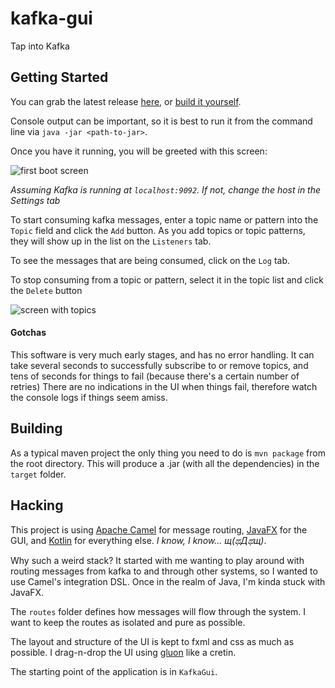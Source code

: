 # kafka-gui
Tap into Kafka


## Getting Started
You can grab the latest release [here](), or [build it yourself](#Building).

Console output can be important, so it is best to run it from the command line
via `java -jar <path-to-jar>`. 

Once you have it running, you will be greeted
with this screen:

![first boot screen](https://user-images.githubusercontent.com/9749143/44939713-4c077400-ad3c-11e8-97ca-3b0832878d8b.png)

_Assuming Kafka is running at `localhost:9092`. If not, change the host in the Settings tab_

To start consuming kafka messages, enter a topic name or pattern into the `Topic` field
and click the `Add` button. As you add topics or topic patterns, they will show up
in the list on the `Listeners` tab. 

To see the messages that are being consumed, click on the `Log` tab.

To stop consuming from a topic or pattern, select it in the topic list and click
the `Delete` button

![screen with topics](https://user-images.githubusercontent.com/9749143/44939738-6d686000-ad3c-11e8-943e-9913805f9cca.png)

#### Gotchas
This software is very much early stages, and has no error handling.
It can take several seconds to successfully subscribe to or remove topics,
and tens of seconds for things to fail (because there's a certain number of retries)
There are no indications in the UI when things fail, therefore
watch the console logs if things seem amiss.

## Building
As a typical maven project the only thing you need to do is `mvn package` from the
root directory. This will produce a .jar (with all the dependencies) in the `target` folder.

## Hacking
This project is using [Apache Camel](https://github.com/apache/camel/blob/master/README.md)
for message routing, [JavaFX](https://docs.oracle.com/javase/8/javafx/get-started-tutorial/jfx-overview.htm)
for the GUI, and [Kotlin](https://kotlinlang.org/docs/reference/) for everything else.
_I know, I know... щ(ಥДಥщ)_.

Why such a weird stack? It started with me wanting to play around with routing messages
from kafka to and through other systems, so I wanted to use Camel's integration DSL.
Once in the realm of Java, I'm kinda stuck with JavaFX.

The `routes` folder defines how messages will flow through the system. I want
to keep the routes as isolated and pure as possible.

The layout and structure of the UI is kept to fxml and css as much as possible.
I drag-n-drop the UI using [gluon]() like a cretin.

The starting point of the application is in `KafkaGui`.